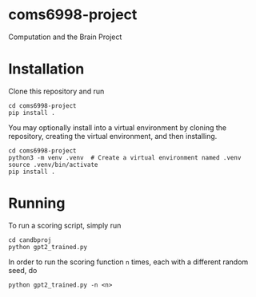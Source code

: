 # coms6998-project
Computation and the Brain Project

# Installation
Clone this repository and run

```
cd coms6998-project
pip install .
```

You may optionally install into a virtual environment by cloning the repository, creating the virtual environment, 
and then installing.
```
cd coms6998-project
python3 -m venv .venv  # Create a virtual environment named .venv
source .venv/bin/activate
pip install .
```

# Running

To run a scoring script, simply run
```
cd candbproj
python gpt2_trained.py
```

In order to run the scoring function `n` times, each with a different random seed, do
```
python gpt2_trained.py -n <n>
```

